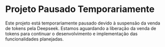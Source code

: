# Projeto Pausado Temporariamente

Este projeto está temporariamente pausado devido à suspensão da venda de tokens pela Deepseek. Estamos aguardando a liberação da venda de tokens para continuar o desenvolvimento e implementação das funcionalidades planejadas.
